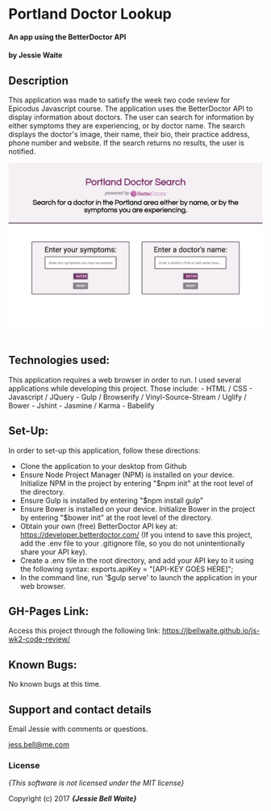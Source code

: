 # Portland Doctor Lookup

#### An app using the BetterDoctor API

#### by **Jessie Waite**

## Description

This application was made to satisfy the week two code review for Epicodus Javascript course. The application uses the BetterDoctor API to display information about doctors. The user can search for information by either symptoms they are experiencing, or by doctor name. The search displays the doctor's image, their name, their bio, their practice address, phone number and website. If the search returns no results, the user is notified.

![Desktop Website Intro Page](assets/homepagescreenshot.png)

## Technologies used:

  This application requires a web browser in order to run. I used several applications while developing this project. Those include:
    - HTML / CSS
    - Javascript / JQuery
    - Gulp / Browserify / Vinyl-Source-Stream / Uglify / Bower
    - Jshint
    - Jasmine / Karma
    - Babelify

## Set-Up:

  In order to set-up this application, follow these directions:
  - Clone the application to your desktop from Github
  - Ensure Node Project Manager (NPM) is installed on your device. Initialize NPM in the project by entering "$npm init" at the root level of the directory.
  - Ensure Gulp is installed by entering "$npm install gulp"
  - Ensure Bower is installed on your device. Initialize Bower in the project by entering "$bower init" at the root level of the directory.
  - Obtain your own (free) BetterDoctor API key at: https://developer.betterdoctor.com/ (If you intend to save this project, add the .env file to your .gitignore file, so you do not unintentionally share your API key).
  - Create a .env file in the root directory, and add your API key to it using the following syntax:
  exports.apiKey = "[API-KEY GOES HERE]";
  - In the command line, run '$gulp serve' to launch the application in your web browser.

## GH-Pages Link:

  Access this project through the following link: https://jbellwaite.github.io/js-wk2-code-review/

## Known Bugs:

  No known bugs at this time.

## Support and contact details

Email Jessie with comments or questions.

jess.bell@me.com

### License

*{This software is not licensed under the MIT license}*

Copyright (c) 2017 **_{Jessie Bell Waite}_**
